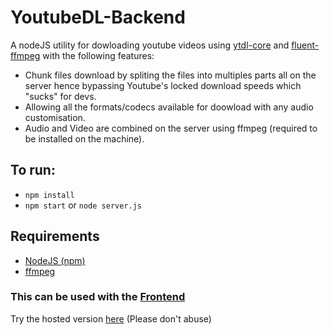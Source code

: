 # YoutubeDL-Backend

A nodeJS utility for dowloading youtube videos using [ytdl-core](https://github.com/fent/node-ytdl-core) and [fluent-ffmpeg](https://github.com/fluent-ffmpeg/node-fluent-ffmpeg) with the following features:
- Chunk files download by spliting the files into multiples parts all on the server hence bypassing Youtube's locked download speeds which "sucks" for devs.
- Allowing all the formats/codecs available for doowload with any audio customisation.
- Audio and Video are combined on the server using ffmpeg (required to be installed on the machine).

## To run:
- `npm install`
- `npm start` or `node server.js`

## Requirements
- [NodeJS (npm)](https://nodejs.org/en/)
- [ffmpeg](https://ffmpeg.org/download.html)

### This can be used with the [Frontend](https://github.com/akhil-rana/youtubedl)

Try the hosted version [here](https://myownyoutubedl.herokuapp.com) (Please don't abuse)
